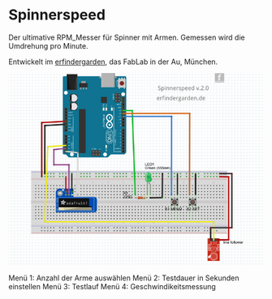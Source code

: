 # Spinnerspeed

Der ultimative RPM_Messer für Spinner mit Armen. Gemessen wird die Umdrehung pro Minute. 

Entwickelt im [erfindergarden](https://www.erfindergarden.de), das FabLab in der Au, München.


![bild](Spinnerspeed_Steckboard_v_2_0.PNG)

Menü 1: Anzahl der Arme auswählen
Menü 2: Testdauer in Sekunden einstellen
Menü 3: Testlauf
Menü 4: Geschwindikeitsmessung



   

